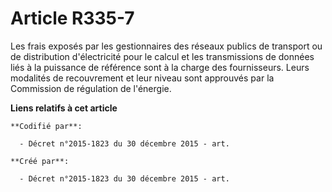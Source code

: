 # Article R335-7

Les frais exposés par les gestionnaires des réseaux publics de transport ou de distribution d'électricité pour le calcul et
les transmissions de données liés à la puissance de référence sont à la charge des fournisseurs. Leurs modalités de
recouvrement et leur niveau sont approuvés par la Commission de régulation de l'énergie.

**Liens relatifs à cet article**

	**Codifié par**:

	  - Décret n°2015-1823 du 30 décembre 2015 - art.

	**Créé par**:

	  - Décret n°2015-1823 du 30 décembre 2015 - art.
